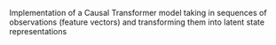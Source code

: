 
Implementation of a Causal Transformer model taking in sequences of observations (feature vectors) and transforming them into latent state representations
